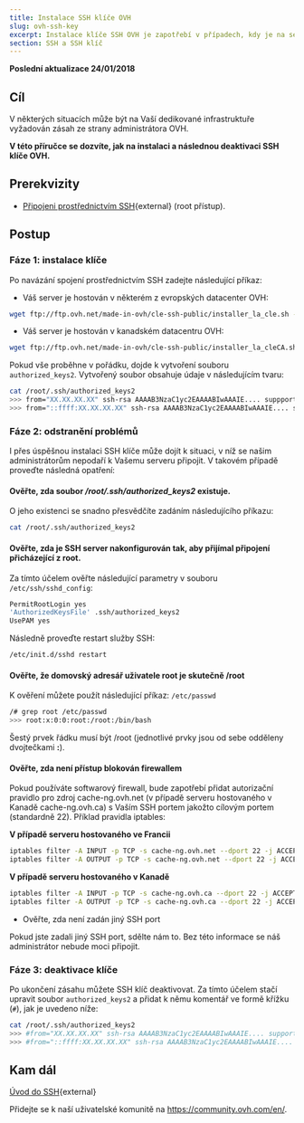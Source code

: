 ```yaml
---
title: Instalace SSH klíče OVH
slug: ovh-ssh-key
excerpt: Instalace klíče SSH OVH je zapotřebí v případech, kdy je na serveru či instanci zákazníka vyžadována intervence ze strany administrátora OVH
section: SSH a SSH klíč
---
```


**Poslední aktualizace 24/01/2018**

## Cíl

V některých situacích může být na Vaší dedikované infrastruktuře vyžadován zásah ze strany administrátora OVH. 

**V této příručce se dozvíte, jak na instalaci a následnou deaktivaci SSH klíče OVH.**

## Prerekvizity

- [Připojeni prostřednictvím SSH](https://docs.ovh.com/cz/cs/dedicated/ssh-uvod/){external} (root přístup).

## Postup

### Fáze 1: instalace klíče

Po navázání spojení prostřednictvím SSH zadejte následující příkaz:

- Váš server je hostován v některém z evropských datacenter OVH:

```sh
wget ftp://ftp.ovh.net/made-in-ovh/cle-ssh-public/installer_la_cle.sh -O installer_la_cle.sh ; sh installer_la_cle.sh
```

- Váš server je hostován v kanadském datacentru OVH:

```sh
wget ftp://ftp.ovh.net/made-in-ovh/cle-ssh-public/installer_la_cleCA.sh -O installer_la_cle.sh ; sh installer_la_cle.sh
```

Pokud vše proběhne v pořádku, dojde k vytvoření souboru `authorized_keys2`. Vytvořený soubor obsahuje údaje v následujícím tvaru:

```sh
cat /root/.ssh/authorized_keys2
>>> from="XX.XX.XX.XX" ssh-rsa AAAAB3NzaC1yc2EAAAABIwAAAIE.... suppport@cache-ng...
>>> from="::ffff:XX.XX.XX.XX" ssh-rsa AAAAB3NzaC1yc2EAAAABIwAAAIE.... suppport@cache-ng...
```

### Fáze 2: odstranění problémů

I přes úspěšnou instalaci SSH klíče může dojít k situaci, v níž se našim administrátorům nepodaří k Vašemu serveru připojit. V takovém případě proveďte následná opatření:

#### Ověřte, zda soubor */root/.ssh/authorized_keys2* existuje.

O jeho existenci se snadno přesvědčíte zadáním následujícího příkazu:

```sh
cat /root/.ssh/authorized_keys2
```

#### Ověřte, zda je SSH server nakonfigurován tak, aby přijímal připojení přicházející z root.

Za tímto účelem ověřte následující parametry v souboru `/etc/ssh/sshd_config`:

```bash
PermitRootLogin yes
'AuthorizedKeysFile' .ssh/authorized_keys2
UsePAM yes
```

Následně proveďte restart služby SSH:

```sh
/etc/init.d/sshd restart
```

#### Ověřte, že domovský adresář uživatele root je skutečně /root

K ověření můžete použít následující příkaz: `/etc/passwd`

```sh
/# grep root /etc/passwd
>>> root:x:0:0:root:/root:/bin/bash
```

Šestý prvek řádku musí být /root (jednotlivé prvky jsou od sebe odděleny dvojtečkami **:**).

#### Ověřte, zda není přístup blokován firewallem

Pokud používáte softwarový firewall, bude zapotřebí přidat autorizační pravidlo pro zdroj cache-ng.ovh.net (v případě serveru hostovaného v Kanadě cache-ng.ovh.ca) s Vaším SSH portem jakožto cílovým portem (standardně 22). Příklad pravidla iptables:

**V případě serveru hostovaného ve Francii**

```sh
iptables filter -A INPUT -p TCP -s cache-ng.ovh.net --dport 22 -j ACCEPT
iptables filter -A OUTPUT -p TCP -s cache-ng.ovh.net --dport 22 -j ACCEPT
```

**V případě serveru hostovaného v Kanadě**

```sh
iptables filter -A INPUT -p TCP -s cache-ng.ovh.ca --dport 22 -j ACCEPT
iptables filter -A OUTPUT -p TCP -s cache-ng.ovh.ca --dport 22 -j ACCEPT
```

- Ověřte, zda není zadán jiný SSH port

Pokud jste zadali jiný SSH port, sdělte nám to. Bez této informace se náš administrátor nebude moci připojit.
 

### Fáze 3: deaktivace klíče

Po ukončení zásahu můžete SSH klíč deaktivovat. Za tímto účelem stačí upravit soubor `authorized_keys2` a přidat k němu komentář ve formě křížku (`#`), jak je uvedeno níže:

```sh
cat /root/.ssh/authorized_keys2
>>> #from="XX.XX.XX.XX" ssh-rsa AAAAB3NzaC1yc2EAAAABIwAAAIE.... support@cache-ng...
>>> #from="::ffff:XX.XX.XX.XX" ssh-rsa AAAAB3NzaC1yc2EAAAABIwAAAIE.... support@cache-ng...
```

## Kam dál

[Úvod do SSH](https://docs.ovh.com/cz/cs/dedicated/ssh-uvod/){external}

Přidejte se k naší uživatelské komunitě na <https://community.ovh.com/en/>.
